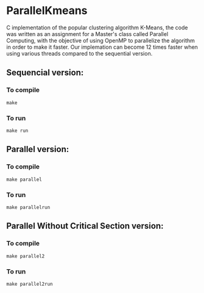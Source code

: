 # ParallelKmeans
C implementation of the popular clustering algorithm K-Means, the code was written as an assignment for a Master's class called Parallel Computing, with the objective of using OpenMP to parallelize the algorithm in order to make it faster. Our implemation can become 12 times faster when using various threads compared to the sequential version.
## Sequencial version:
### To compile
`make`
### To run
`make run`

## Parallel version:
### To compile
`make parallel`
### To run
`make parallelrun`

## Parallel Without Critical Section version:
### To compile
`make parallel2`
### To run
`make parallel2run`